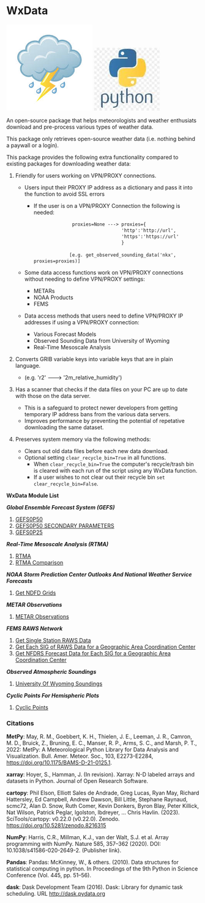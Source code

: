 # WxData

![weather icon](https://github.com/edrewitz/wxdata/blob/main/icons/weather%20icon.jpg) ![python icon](https://github.com/edrewitz/wxdata/blob/main/icons/python%20logo.png)

An open-source package that helps meteorologists and weather enthusiats download and pre-process various types of weather data. 

This package only retrieves open-source weather data (i.e. nothing behind a paywall or a login). 

This package provides the following extra functionality compared to existing packages for downloading weather data:

1) Friendly for users working on VPN/PROXY connections.
   - Users input their PROXY IP address as a dictionary and pass it into the function to avoid SSL errors
     - If the user is on a VPN/PROXY Connection the following is needed:
       
                         proxies=None ---> proxies={
                                           'http':'http://url',
                                           'https':'https://url'
                                           }

                        [e.g. get_observed_sounding_data('nkx', proxies=proxies)]

   - Some data access functions work on VPN/PROXY connections without needing to define VPN/PROXY settings:
      - METARs
      - NOAA Products
      - FEMS

   - Data access methods that users need to define VPN/PROXY IP addresses if using a VPN/PROXY connection:
      - Various Forecast Models
      - Observed Sounding Data from University of Wyoming
      - Real-Time Mesoscale Analysis 
       
2) Converts GRIB variable keys into variable keys that are in plain language.
    - (e.g. 'r2' ---> '2m_relative_humidity')
      
3) Has a scanner that checks if the data files on your PC are up to date with those on the data server.
   - This is a safeguard to protect newer developers from getting temporary IP address bans from the various data servers.
   - Improves performance by preventing the potential of repetative downloading the same dataset.

4) Preserves system memory via the following methods:
   - Clears out old data files before each new data download.
   - Optional setting `clear_recycle_bin=True` in all functions.
        - When `clear_recycle_bin=True` the computer's recycle/trash bin is cleared with each run of the script using any WxData function.
        - If a user wishes to not clear out their recycle bin `set clear_recycle_bin=False`.

**WxData Module List**

***Global Ensemble Forecast System (GEFS)***
1. [GEFS0P50](https://github.com/edrewitz/wxdata/blob/main/Documentation/GEFS0P50.md#global-ensemble-forecast-system-050-x-050-degree-gefs0p50)
2. [GEFS0P50 SECONDARY PARAMETERS](https://github.com/edrewitz/wxdata/blob/main/Documentation/GEFS0P50%20Secondary%20Parameters.md#global-ensemble-forecast-system-050-x-050-degree-secondary-parameters-gefs0p50-secondary-parameters)
3. [GEFS0P25](https://github.com/edrewitz/wxdata/blob/main/Documentation/GEFS0P25.md#global-ensemble-forecast-system-025-x-025-degree-gefs0p25)

***Real-Time Mesoscale Analysis (RTMA)***
1. [RTMA](https://github.com/edrewitz/wxdata/blob/main/Documentation/rtma.md#real-time-mesoscale-analysis-rtma)
2. [RTMA Comparison](https://github.com/edrewitz/wxdata/blob/main/Documentation/rtma%20comparison.md#real-time-mesoscale-analysis-rtma-24-hour-comparison)

***NOAA Storm Prediction Center Outlooks And National Weather Service Forecasts***
1. [Get NDFD Grids](https://github.com/edrewitz/wxdata/blob/main/Documentation/noaa.md#noaa-get-storm-prediction-center-outlooks-and-national-weather-service-forecasts-ndfd-grids)

***METAR Observations***
1. [METAR Observations](https://github.com/edrewitz/wxdata/blob/main/Documentation/metars.md#metar-observations)

***FEMS RAWS Network***
1. [Get Single Station RAWS Data](https://github.com/edrewitz/wxdata/blob/main/Documentation/single_raws.md#fems-get-single-raws-station-data)
2. [Get Each SIG of RAWS Data for a Geographic Area Coordination Center](https://github.com/edrewitz/wxdata/blob/main/Documentation/raws%20sig.md#fems-get-raws-sig-data-for-a-geographic-area-coordination-center-region)
3. [Get NFDRS Forecast Data for Each SIG for a Geographic Area Coordination Center](https://github.com/edrewitz/wxdata/blob/main/Documentation/nfdrs%20forecast.md#fems-get-nfdrs-forecast-data-for-a-raws-sig-for-a-geographic-area-coordination-center-region)

***Observed Atmospheric Soundings***
1. [University Of Wyoming Soundings](https://github.com/edrewitz/wxdata/blob/main/Documentation/wyoming_soundings.md)

***Cyclic Points For Hemispheric Plots***
1. [Cyclic Points](https://github.com/edrewitz/wxdata/blob/main/Documentation/cyclic_point.md#using-wxdata-to-add-cyclic-points-for-hemispheric-plots)


### Citations

**MetPy**: May, R. M., Goebbert, K. H., Thielen, J. E., Leeman, J. R., Camron, M. D., Bruick, Z.,
    Bruning, E. C., Manser, R. P., Arms, S. C., and Marsh, P. T., 2022: MetPy: A
    Meteorological Python Library for Data Analysis and Visualization. Bull. Amer. Meteor.
    Soc., 103, E2273-E2284, https://doi.org/10.1175/BAMS-D-21-0125.1.

**xarray**: Hoyer, S., Hamman, J. (In revision). Xarray: N-D labeled arrays and datasets in Python. Journal of Open Research Software.

**cartopy**: Phil Elson, Elliott Sales de Andrade, Greg Lucas, Ryan May, Richard Hattersley, Ed Campbell, Andrew Dawson, Bill Little, Stephane Raynaud, scmc72, Alan D. Snow, Ruth Comer, Kevin Donkers, Byron Blay, Peter Killick, Nat Wilson, Patrick Peglar, lgolston, lbdreyer, … Chris Havlin. (2023). SciTools/cartopy: v0.22.0 (v0.22.0). Zenodo. https://doi.org/10.5281/zenodo.8216315

**NumPy**: Harris, C.R., Millman, K.J., van der Walt, S.J. et al. Array programming with NumPy. Nature 585, 357–362 (2020). DOI: 10.1038/s41586-020-2649-2. (Publisher link).

**Pandas**: Pandas: McKinney, W., & others. (2010). Data structures for statistical computing in python. In Proceedings of the 9th Python in Science Conference (Vol. 445, pp. 51–56).

**dask**: Dask Development Team (2016). Dask: Library for dynamic task scheduling. URL http://dask.pydata.org


